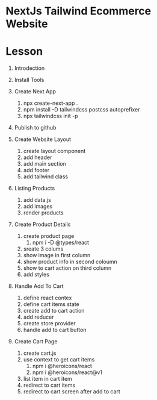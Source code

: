 # NextJs Tailwind Ecommerce Website

# Lesson

1. Introdection
2. Install Tools
3. Create Next App

   1. npx create-next-app .
   2. npm install -D tailwindcss postcss autoprefixer
   3. npx tailwindcss init -p

4. Publish to github
5. Create Website Layout
   1. create layout component
   2. add header
   3. add main section
   4. add footer
   5. add tailwind class
6. Listing Products
   1. add data.js
   2. add images
   3. render products
7. Create Product Details

   1. create product page
      1. npm i -D @types/react
   2. sreate 3 colums
   3. show image in first column
   4. show product info in second coloumn
   5. show to cart action on third column
   6. add styles

8. Handle Add To Cart

   1. define react contex
   2. define cart items state
   3. create add to cart action
   4. add reducer
   5. create store provider
   6. handle add to cart button

9. Create Cart Page
   1. create cart.js
   2. use context to get cart items
      1. npm i @heroicons/react
      2. npm i @heroicons/react@v1
   3. list item in cart item
   4. redirect to cart items
   5. redirect to cart screen after add to cart
